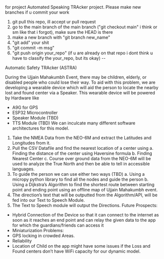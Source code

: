 for project Automated Speaking TRAcker project. Please make new branches if u commit your work

1. git pull this repo, ill accept ur pull request
2. go to the main branch of the main branch ("git checkout main" i think or sm like that i forgot), make sure the HEAD is there
3. make a new branch with "git branch new_name"
4. "git add" your shit
5. "git commit -m msg"
6. "git push origin your_repo" (if u are already on that repo i dont think u have to classify the your_repo, but its okay)
--

Automatic Safety TRAcker (ASTRA)

During the Ujjain Mahakumbh Event, there may be children, elderly, or disabled people who could lose their way. To aid with this problem, we are developing a wearable device which will aid the person to locate the nearby lost and found center via a Speaker.
This wearable device will be powered by Hardware like
-	A9G for GPS 
- 	ESP32 Microcontroller
- 	Speaker Module (TBD)
-	TTS Module (TBD)
We can inculcate many different software architectures for this model.
1.	Take the NMEA Data from the NEO-6M and extract the Latitudes and Longitudes from it.
2.	 Pull the CSV Datafile and find the nearest location of a center using
a.	 Finding the distance of the center using Haversine formula 
b.	Finding Nearest Center
c.	Course over ground data from the NEO-6M will be used to analyze the True North and then be able to tell in accessible languages. 
3.	To guide the person we can use either two ways (TBD)
a.	Using a micropy python library to find all the nodes and guide the person
b.	Using a Dijkstra’s Algorithm to find the shortest route between starting point and ending point using an offline map of Ujjain Mahakumbh event. 
4.	The direction’s text that will be outputted from the Algorithm/API, will be fed into our Text to Speech Module. 
5.	 The Text to Speech module will output the Directions.
Future Prospects:
-	Hybrid Connection of the Device so that it can connect to the internet as soon as it reaches an end point and can relay the given data to the app for which the guardians/friends can access it
-	Miniaturization 
Problems: 
-	GPS locking in crowded Areas.
-	Reliability 
-	Location of Child on the app might have some issues if the Loss and Found centers don’t have WiFi capacity for our dynamic model.

